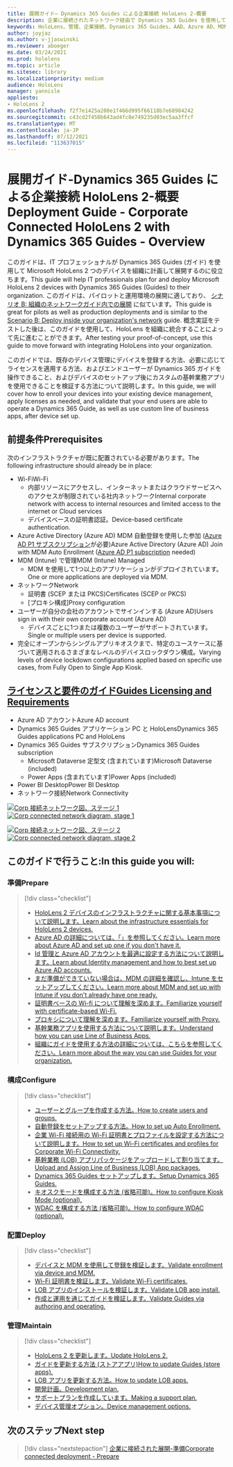```yaml
---
title: 展開ガイド– Dynamics 365 Guides による企業接続 HoloLens 2-概要
description: 企業に接続されたネットワーク経由で Dynamics 365 Guides を使用して HoloLens 2 デバイスを登録する方法について説明します。
keywords: HoloLens、管理、企業接続、Dynamics 365 Guides、AAD、Azure AD、MDM、モバイルデバイス管理
author: joyjaz
ms.author: v-jjaswinski
ms.reviewer: aboeger
ms.date: 03/24/2021
ms.prod: hololens
ms.topic: article
ms.sitesec: library
ms.localizationpriority: medium
audience: HoloLens
manager: yannisle
appliesto:
- HoloLens 2
ms.openlocfilehash: f2f7e1425a208e1f466d995f66118b7e68984242
ms.sourcegitcommit: c43cd2f450b643ad4fc8e749235d03ec5aa3ffcf
ms.translationtype: MT
ms.contentlocale: ja-JP
ms.lasthandoff: 07/12/2021
ms.locfileid: "113637015"
---
```

# <a name="deployment-guide---corporate-connected-hololens-2-with-dynamics-365-guides---overview"></a><span data-ttu-id="42c67-104">展開ガイド-Dynamics 365 Guides による企業接続 HoloLens 2-概要</span><span class="sxs-lookup"><span data-stu-id="42c67-104">Deployment Guide - Corporate Connected HoloLens 2 with Dynamics 365 Guides - Overview</span></span>

<span data-ttu-id="42c67-105">このガイドは、IT プロフェッショナルが Dynamics 365 Guides (ガイド) を使用して Microsoft HoloLens 2 つのデバイスを組織に計画して展開するのに役立ちます。</span><span class="sxs-lookup"><span data-stu-id="42c67-105">This guide will help IT professionals plan for and deploy Microsoft HoloLens 2 devices with Dynamics 365 Guides (Guides) to their organization.</span></span> <span data-ttu-id="42c67-106">このガイドは、パイロットと運用環境の展開に適しており、 [シナリオ B: 組織のネットワークガイド内での展開](/hololens/common-scenarios#scenario-b-deploy-inside-your-organizations-network) に似ています。</span><span class="sxs-lookup"><span data-stu-id="42c67-106">This guide is great for pilots as well as production deployments and is similar to the [Scenario B: Deploy inside your organization's network](/hololens/common-scenarios#scenario-b-deploy-inside-your-organizations-network) guide.</span></span> <span data-ttu-id="42c67-107">概念実証をテストした後は、このガイドを使用して、HoloLens を組織に統合することによって先に進むことができます。</span><span class="sxs-lookup"><span data-stu-id="42c67-107">After testing your proof-of-concept, use this guide to move forward with integrating HoloLens into your organization.</span></span>

<span data-ttu-id="42c67-108">このガイドでは、既存のデバイス管理にデバイスを登録する方法、必要に応じてライセンスを適用する方法、およびエンドユーザーが Dynamics 365 ガイドを操作できること、およびデバイスのセットアップ後にカスタムの基幹業務アプリを使用できることを検証する方法について説明します。</span><span class="sxs-lookup"><span data-stu-id="42c67-108">In this guide, we will cover how to enroll your devices into your existing device management, apply licenses as needed, and validate that your end users are able to operate a Dynamics 365 Guide, as well as use custom line of business apps, after device set up.</span></span> 

## <a name="prerequisites"></a><span data-ttu-id="42c67-109">前提条件</span><span class="sxs-lookup"><span data-stu-id="42c67-109">Prerequisites</span></span>

<span data-ttu-id="42c67-110">次のインフラストラクチャが既に配置されている必要があります。</span><span class="sxs-lookup"><span data-stu-id="42c67-110">The following infrastructure should already be in place:</span></span>
- <span data-ttu-id="42c67-111">Wi-Fi</span><span class="sxs-lookup"><span data-stu-id="42c67-111">Wi-Fi</span></span>
    - <span data-ttu-id="42c67-112">内部リソースにアクセスし、インターネットまたはクラウドサービスへのアクセスが制限されている社内ネットワーク</span><span class="sxs-lookup"><span data-stu-id="42c67-112">Internal corporate network with access to internal resources and limited access to the internet or Cloud services</span></span>
    - <span data-ttu-id="42c67-113">デバイスベースの証明書認証。</span><span class="sxs-lookup"><span data-stu-id="42c67-113">Device-based certificate authentication.</span></span>
- <span data-ttu-id="42c67-114">Azure Active Directory (Azure AD) MDM 自動登録を使用した参加 ([Azure AD P1 サブスクリプション](/azure/active-directory/fundamentals/active-directory-whatis)が必要)</span><span class="sxs-lookup"><span data-stu-id="42c67-114">Azure Active Directory (Azure AD) Join with MDM Auto Enrollment ([Azure AD P1 subscription](/azure/active-directory/fundamentals/active-directory-whatis) needed)</span></span>
- <span data-ttu-id="42c67-115">MDM (Intune) で管理</span><span class="sxs-lookup"><span data-stu-id="42c67-115">MDM (Intune) Managed</span></span>
    - <span data-ttu-id="42c67-116">MDM を使用して1つ以上のアプリケーションがデプロイされています。</span><span class="sxs-lookup"><span data-stu-id="42c67-116">One or more applications are deployed via MDM.</span></span>
- <span data-ttu-id="42c67-117">ネットワーク</span><span class="sxs-lookup"><span data-stu-id="42c67-117">Network</span></span> 
    - <span data-ttu-id="42c67-118">証明書 (SCEP または PKCS)</span><span class="sxs-lookup"><span data-stu-id="42c67-118">Certificates (SCEP or PKCS)</span></span>
    - <span data-ttu-id="42c67-119">[プロキシ構成]</span><span class="sxs-lookup"><span data-stu-id="42c67-119">Proxy configuration</span></span>
- <span data-ttu-id="42c67-120">ユーザーが自分の会社のアカウントでサインインする (Azure AD)</span><span class="sxs-lookup"><span data-stu-id="42c67-120">Users sign in with their own corporate account (Azure AD)</span></span>
    - <span data-ttu-id="42c67-121">デバイスごとに1つまたは複数のユーザーがサポートされています。</span><span class="sxs-lookup"><span data-stu-id="42c67-121">Single or multiple users per device is supported.</span></span>
- <span data-ttu-id="42c67-122">完全にオープンからシングルアプリキオスクまで、特定のユースケースに基づいて適用されるさまざまなレベルのデバイスロックダウン構成。</span><span class="sxs-lookup"><span data-stu-id="42c67-122">Varying levels of device lockdown configurations applied based on specific use cases, from Fully Open to Single App Kiosk.</span></span>

## <a name="guides-licensing-and-requirements"></a>[<span data-ttu-id="42c67-123">ライセンスと要件のガイド</span><span class="sxs-lookup"><span data-stu-id="42c67-123">Guides Licensing and Requirements</span></span>](/dynamics365/mixed-reality/guides/requirements#licensing-and-product-requirements)

- <span data-ttu-id="42c67-124">Azure AD アカウント</span><span class="sxs-lookup"><span data-stu-id="42c67-124">Azure AD account</span></span>
- <span data-ttu-id="42c67-125">Dynamics 365 Guides アプリケーション PC と HoloLens</span><span class="sxs-lookup"><span data-stu-id="42c67-125">Dynamics 365 Guides applications PC and HoloLens</span></span>
- <span data-ttu-id="42c67-126">Dynamics 365 Guides サブスクリプション</span><span class="sxs-lookup"><span data-stu-id="42c67-126">Dynamics 365 Guides subscription</span></span>
    - <span data-ttu-id="42c67-127">Microsoft Dataverse 定型文 (含まれています)</span><span class="sxs-lookup"><span data-stu-id="42c67-127">Microsoft Dataverse (included)</span></span>
    - <span data-ttu-id="42c67-128">Power Apps (含まれています)</span><span class="sxs-lookup"><span data-stu-id="42c67-128">Power Apps (included)</span></span>
- <span data-ttu-id="42c67-129">Power BI Desktop</span><span class="sxs-lookup"><span data-stu-id="42c67-129">Power BI Desktop</span></span>
- <span data-ttu-id="42c67-130">ネットワーク接続</span><span class="sxs-lookup"><span data-stu-id="42c67-130">Network Connectivity</span></span>

<span data-ttu-id="42c67-131">[![Corp 接続ネットワーク図、ステージ 1 ](./images/deployment-guides-revised-scenario-b-01-1.png)](./images/deployment-guides-revised-scenario-b-01-1.png#lightbox)</span><span class="sxs-lookup"><span data-stu-id="42c67-131">[ ![Corp connected network diagram, stage 1](./images/deployment-guides-revised-scenario-b-01-1.png) ](./images/deployment-guides-revised-scenario-b-01-1.png#lightbox)</span></span>

<span data-ttu-id="42c67-132">[![Corp 接続ネットワーク図、ステージ 2 ](./images/deployment-guides-revised-scenario-b-02-1.png)](./images/deployment-guides-revised-scenario-b-02-1.png#lightbox)</span><span class="sxs-lookup"><span data-stu-id="42c67-132">[ ![Corp connected network diagram, stage 2](./images/deployment-guides-revised-scenario-b-02-1.png) ](./images/deployment-guides-revised-scenario-b-02-1.png#lightbox)</span></span>

## <a name="in-this-guide-you-will"></a><span data-ttu-id="42c67-133">このガイドで行うこと:</span><span class="sxs-lookup"><span data-stu-id="42c67-133">In this guide you will:</span></span>
### <a name="prepare"></a><span data-ttu-id="42c67-134">準備</span><span class="sxs-lookup"><span data-stu-id="42c67-134">Prepare</span></span>
> [!div class="checklist"]
>- [<span data-ttu-id="42c67-135">HoloLens 2 デバイスのインフラストラクチャに関する基本事項について説明します。</span><span class="sxs-lookup"><span data-stu-id="42c67-135">Learn about the infrastructure essentials for HoloLens 2 devices.</span></span>](hololens2-corp-connected-prepare.md#infrastructure-essentials)
>- [<span data-ttu-id="42c67-136">Azure AD の詳細については、「」を参照してください。</span><span class="sxs-lookup"><span data-stu-id="42c67-136">Learn more about Azure AD and set up one if you don't have it.</span></span>](hololens2-corp-connected-prepare.md#azure-active-directory)
>- [<span data-ttu-id="42c67-137">Id 管理と Azure AD アカウントを最適に設定する方法について説明します。</span><span class="sxs-lookup"><span data-stu-id="42c67-137">Learn about Identity management and how to best set up Azure AD accounts.</span></span>](hololens2-corp-connected-prepare.md#identity-management)
>- [<span data-ttu-id="42c67-138">まだ準備ができていない場合は、MDM の詳細を確認し、Intune をセットアップしてください。</span><span class="sxs-lookup"><span data-stu-id="42c67-138">Learn more about MDM and set up with Intune if you don't already have one ready.</span></span>](hololens2-corp-connected-prepare.md#mobile-device-management)
>- [<span data-ttu-id="42c67-139">証明書ベースの Wi-fi について理解を深めます。</span><span class="sxs-lookup"><span data-stu-id="42c67-139">Familiarize yourself with certificate-based Wi-Fi.</span></span>](hololens2-corp-connected-prepare.md#certificates)
>- [<span data-ttu-id="42c67-140">プロキシについて理解を深めます。</span><span class="sxs-lookup"><span data-stu-id="42c67-140">Familiarize yourself with Proxy.</span></span>](hololens2-corp-connected-prepare.md#proxy)
>- [<span data-ttu-id="42c67-141">基幹業務アプリを使用する方法について説明します。</span><span class="sxs-lookup"><span data-stu-id="42c67-141">Understand how you can use Line of Business Apps.</span></span>](hololens2-corp-connected-prepare.md#line-of-business-apps)
>- [<span data-ttu-id="42c67-142">組織にガイドを使用する方法の詳細については、こちらを参照してください。</span><span class="sxs-lookup"><span data-stu-id="42c67-142">Learn more about the way you can use Guides for your organization.</span></span>](hololens2-corp-connected-prepare.md#guides-playbook)
### <a name="configure"></a><span data-ttu-id="42c67-143">構成</span><span class="sxs-lookup"><span data-stu-id="42c67-143">Configure</span></span>
> [!div class="checklist"]
>- [<span data-ttu-id="42c67-144">ユーザーとグループを作成する方法。</span><span class="sxs-lookup"><span data-stu-id="42c67-144">How to create users and groups.</span></span>](hololens2-corp-connected-configure.md#azure-users-and-groups)
>- [<span data-ttu-id="42c67-145">自動登録をセットアップする方法。</span><span class="sxs-lookup"><span data-stu-id="42c67-145">How to set up Auto Enrollment.</span></span>](hololens2-corp-connected-configure.md#auto-enrollment-on-hololens-2)
>- [<span data-ttu-id="42c67-146">企業 Wi-Fi 接続用の Wi-Fi 証明書とプロファイルを設定する方法について説明します。</span><span class="sxs-lookup"><span data-stu-id="42c67-146">How to set up Wi-Fi certificates and profiles for Corporate Wi-Fi Connectivity.</span></span>](hololens2-corp-connected-configure.md#corporate-wi-fi-connectivity)
>- [<span data-ttu-id="42c67-147">基幹業務 (LOB) アプリパッケージをアップロードして割り当てます。</span><span class="sxs-lookup"><span data-stu-id="42c67-147">Upload and Assign Line of Business (LOB) App packages.</span></span>](hololens2-corp-connected-configure.md#app-deployment)
>- [<span data-ttu-id="42c67-148">Dynamics 365 Guides セットアップします。</span><span class="sxs-lookup"><span data-stu-id="42c67-148">Setup Dynamics 365 Guides.</span></span>](hololens2-corp-connected-configure.md#setup-guides-application-licenses-dataverse-and-authoring)
>- [<span data-ttu-id="42c67-149">キオスクモードを構成する方法 (省略可能)。</span><span class="sxs-lookup"><span data-stu-id="42c67-149">How to configure Kiosk Mode (optional).</span></span>](hololens2-corp-connected-configure.md#optional-kiosk-mode)
>- [<span data-ttu-id="42c67-150">WDAC を構成する方法 (省略可能)。</span><span class="sxs-lookup"><span data-stu-id="42c67-150">How to configure WDAC (optional).</span></span>](hololens2-corp-connected-configure.md#optional-wdac)
### <a name="deploy"></a><span data-ttu-id="42c67-151">配置</span><span class="sxs-lookup"><span data-stu-id="42c67-151">Deploy</span></span>
> [!div class="checklist"]
>-  [<span data-ttu-id="42c67-152">デバイスと MDM を使用して登録を検証します。</span><span class="sxs-lookup"><span data-stu-id="42c67-152">Validate enrollment via device and MDM.</span></span>](hololens2-corp-connected-deploy.md#enrollment-validation)
>-  [<span data-ttu-id="42c67-153">Wi-Fi 証明書を検証します。</span><span class="sxs-lookup"><span data-stu-id="42c67-153">Validate Wi-Fi certificates.</span></span>](hololens2-corp-connected-deploy.md#wi-fi-certificate-validation)
>-  [<span data-ttu-id="42c67-154">LOB アプリのインストールを検証します。</span><span class="sxs-lookup"><span data-stu-id="42c67-154">Validate LOB app install.</span></span>](hololens2-corp-connected-deploy.md#validate-lob-app-install)
>-  [<span data-ttu-id="42c67-155">作成と運用を通じてガイドを検証します。</span><span class="sxs-lookup"><span data-stu-id="42c67-155">Validate Guides via authoring and operating.</span></span>](hololens2-corp-connected-deploy.md#validate-dynamics-365-guides)
### <a name="maintain"></a><span data-ttu-id="42c67-156">管理</span><span class="sxs-lookup"><span data-stu-id="42c67-156">Maintain</span></span>
> [!div class="checklist"]
>- [<span data-ttu-id="42c67-157">HoloLens 2 を更新します。</span><span class="sxs-lookup"><span data-stu-id="42c67-157">Update HoloLens 2.</span></span>](hololens2-corp-connected-maintain.md#update-hololens)
>- [<span data-ttu-id="42c67-158">ガイドを更新する方法 (ストアアプリ)</span><span class="sxs-lookup"><span data-stu-id="42c67-158">How to update Guides (store apps).</span></span>](hololens2-corp-connected-maintain.md#how-to-update-dynamics-365-guides-and-other-store-apps)
>- [<span data-ttu-id="42c67-159">LOB アプリを更新する方法。</span><span class="sxs-lookup"><span data-stu-id="42c67-159">How to update LOB apps.</span></span>](hololens2-corp-connected-maintain.md#how-to-update-lob-apps) 
>- [<span data-ttu-id="42c67-160">開発計画。</span><span class="sxs-lookup"><span data-stu-id="42c67-160">Development plan.</span></span>](hololens2-corp-connected-maintain.md#development-plan) 
>- [<span data-ttu-id="42c67-161">サポートプランを作成しています。</span><span class="sxs-lookup"><span data-stu-id="42c67-161">Making a support plan.</span></span>](hololens2-corp-connected-maintain.md#support-plan)
>- [<span data-ttu-id="42c67-162">デバイス管理オプション。</span><span class="sxs-lookup"><span data-stu-id="42c67-162">Device management options.</span></span>](hololens2-corp-connected-maintain.md#device-management)

## <a name="next-step"></a><span data-ttu-id="42c67-163">次のステップ</span><span class="sxs-lookup"><span data-stu-id="42c67-163">Next step</span></span> 
> [!div class="nextstepaction"]
> [<span data-ttu-id="42c67-164">企業に接続された展開-準備</span><span class="sxs-lookup"><span data-stu-id="42c67-164">Corporate connected deployment - Prepare</span></span>](hololens2-corp-connected-prepare.md)
